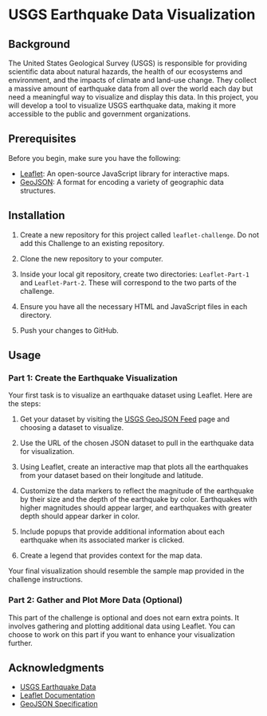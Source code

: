 # USGS Earthquake Data Visualization

## Background

The United States Geological Survey (USGS) is responsible for providing scientific data about natural hazards, the health of our ecosystems and environment, and the impacts of climate and land-use change. They collect a massive amount of earthquake data from all over the world each day but need a meaningful way to visualize and display this data. In this project, you will develop a tool to visualize USGS earthquake data, making it more accessible to the public and government organizations.

## Prerequisites

Before you begin, make sure you have the following:

- [Leaflet](https://leafletjs.com/): An open-source JavaScript library for interactive maps.
- [GeoJSON](https://geojson.org/): A format for encoding a variety of geographic data structures.

## Installation

1. Create a new repository for this project called `leaflet-challenge`. Do not add this Challenge to an existing repository.

2. Clone the new repository to your computer.

3. Inside your local git repository, create two directories: `Leaflet-Part-1` and `Leaflet-Part-2`. These will correspond to the two parts of the challenge.

4. Ensure you have all the necessary HTML and JavaScript files in each directory.

5. Push your changes to GitHub.

## Usage

### Part 1: Create the Earthquake Visualization

Your first task is to visualize an earthquake dataset using Leaflet. Here are the steps:

1. Get your dataset by visiting the [USGS GeoJSON Feed](https://earthquake.usgs.gov/earthquakes/feed/v1.0/geojson.php) page and choosing a dataset to visualize.

2. Use the URL of the chosen JSON dataset to pull in the earthquake data for visualization.

3. Using Leaflet, create an interactive map that plots all the earthquakes from your dataset based on their longitude and latitude.

4. Customize the data markers to reflect the magnitude of the earthquake by their size and the depth of the earthquake by color. Earthquakes with higher magnitudes should appear larger, and earthquakes with greater depth should appear darker in color.

5. Include popups that provide additional information about each earthquake when its associated marker is clicked.

6. Create a legend that provides context for the map data.

Your final visualization should resemble the sample map provided in the challenge instructions.

### Part 2: Gather and Plot More Data (Optional)

This part of the challenge is optional and does not earn extra points. It involves gathering and plotting additional data using Leaflet. You can choose to work on this part if you want to enhance your visualization further.

## Acknowledgments

- [USGS Earthquake Data](https://earthquake.usgs.gov/)
- [Leaflet Documentation](https://leafletjs.com/)
- [GeoJSON Specification](https://geojson.org/)

